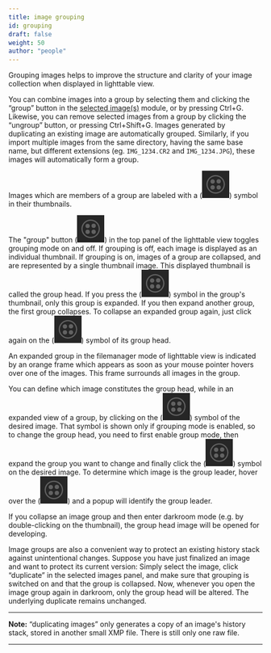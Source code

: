 ```yaml
---
title: image grouping
id: grouping
draft: false
weight: 50
author: "people"
---
```


Grouping images helps to improve the structure and clarity of your image collection when displayed in lighttable view.

You can combine images into a group by selecting them and clicking the “group” button in the [selected image(s)](../../../module-reference/utility-modules/lighttable/selected-image.md) module, or by pressing Ctrl+G. Likewise, you can remove selected images from a group by clicking the “ungroup” button, or pressing Ctrl+Shift+G. Images generated by duplicating an existing image are automatically grouped. Similarly, if you import multiple images from the same directory, having the same base name, but different extensions (eg. `IMG_1234.CR2` and `IMG_1234.JPG`), these images will automatically form a group.

Images which are members of a group are labeled with a (![top panel_grouping icon](./grouping/top-panel_grouping.png#icon)) symbol in their thumbnails.

The "group" button (![top panel_grouping icon](./grouping/top-panel_grouping.png#icon)) in the top panel of the lighttable view toggles grouping mode on and off. If grouping is off, each image is displayed as an individual thumbnail. If grouping is on, images of a group are collapsed, and are represented by a single thumbnail image. This displayed thumbnail is called the group head. If you press the (![top panel_grouping icon](./grouping/top-panel_grouping.png#icon)) symbol in the group's thumbnail, only this group is expanded. If you then expand another group, the first group collapses. To collapse an expanded group again, just click again on the (![top panel_grouping icon](./grouping/top-panel_grouping.png#icon)) symbol of its group head.

An expanded group in the filemanager mode of lighttable view is indicated by an orange frame which appears as soon as your mouse pointer hovers over one of the images. This frame surrounds all images in the group.

You can define which image constitutes the group head, while in an expanded view of a group, by clicking on the (![top panel_grouping icon](./grouping/top-panel_grouping.png#icon)) symbol of the desired image. That symbol is shown only if grouping mode is enabled, so to change the group head, you need to first enable group mode, then expand the group you want to change and finally click the (![top panel_grouping icon](./grouping/top-panel_grouping.png#icon)) symbol on the desired image.  To determine which image is the group leader, hover over the (![top panel_grouping icon](./grouping/top-panel_grouping.png#icon)) and a popup will identify the group leader.

If you collapse an image group and then enter darkroom mode (e.g. by double-clicking on the thumbnail), the group head image will be opened for developing.

Image groups are also a convenient way to protect an existing history stack against unintentional changes. Suppose you have just finalized an image and want to protect its current version: Simply select the image, click “duplicate” in the selected images panel, and make sure that grouping is switched on and that the group is collapsed. Now, whenever you open the image group again in darkroom, only the group head will be altered. The underlying duplicate remains unchanged.

---

**Note:** “duplicating images” only generates a copy of an image's history stack, stored in another small XMP file. There is still only one raw file.

---
